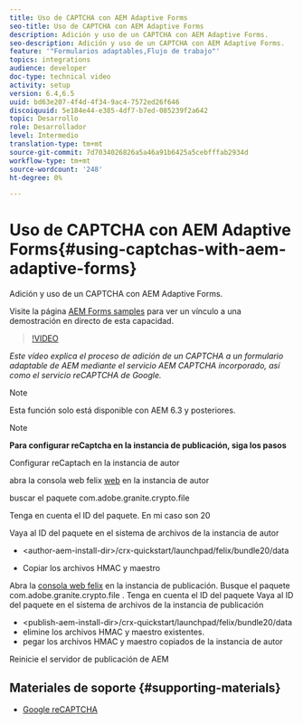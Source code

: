 ```yaml
---
title: Uso de CAPTCHA con AEM Adaptive Forms
seo-title: Uso de CAPTCHA con AEM Adaptive Forms
description: Adición y uso de un CAPTCHA con AEM Adaptive Forms.
seo-description: Adición y uso de un CAPTCHA con AEM Adaptive Forms.
feature: '"Formularios adaptables,Flujo de trabajo"'
topics: integrations
audience: developer
doc-type: technical video
activity: setup
version: 6.4,6.5
uuid: bd63e207-4f4d-4f34-9ac4-7572ed26f646
discoiquuid: 5e184e44-e385-4df7-b7ed-085239f2a642
topic: Desarrollo
role: Desarrollador
level: Intermedio
translation-type: tm+mt
source-git-commit: 7d7034026826a5a46a91b6425a5cebfffab2934d
workflow-type: tm+mt
source-wordcount: '248'
ht-degree: 0%

---
```



# Uso de CAPTCHA con AEM Adaptive Forms{#using-captchas-with-aem-adaptive-forms}

Adición y uso de un CAPTCHA con AEM Adaptive Forms.

Visite la página [AEM Forms samples](https://forms.enablementadobe.com/content/samples/samples.html?query=0) para ver un vínculo a una demostración en directo de esta capacidad.

>[!VIDEO](https://video.tv.adobe.com/v/18336/?quality=9&learn=on)

*Este vídeo explica el proceso de adición de un CAPTCHA a un formulario adaptable de AEM mediante el servicio AEM CAPTCHA incorporado, así como el servicio reCAPTCHA de Google.*

>[!NOTE]
>
>Esta función solo está disponible con AEM 6.3 y posteriores.

>[!NOTE]
>
>**Para configurar reCaptcha en la instancia de publicación, siga los pasos**
>
>Configurar reCaptach en la instancia de autor
>
>abra la consola web felix [web](http://localhost:4502/system/console/bundles) en la instancia de autor
>
>buscar el paquete com.adobe.granite.crypto.file
>
>Tenga en cuenta el ID del paquete. En mi caso son 20
>
>Vaya al ID del paquete en el sistema de archivos de la instancia de autor
>
>* &lt;author-aem-install-dir>/crx-quickstart/launchpad/felix/bundle20/data
* Copiar los archivos HMAC y maestro

Abra la [consola web felix](http://localhost:4502/system/console/bundles) en la instancia de publicación. Busque el paquete com.adobe.granite.crypto.file . Tenga en cuenta el ID del paquete
Vaya al ID del paquete en el sistema de archivos de la instancia de publicación
* &lt;publish-aem-install-dir>/crx-quickstart/launchpad/felix/bundle20/data
* elimine los archivos HMAC y maestro existentes.
* pegar los archivos HMAC y maestro copiados de la instancia de autor

Reinicie el servidor de publicación de AEM

## Materiales de soporte {#supporting-materials}

* [Google reCAPTCHA](https://www.google.com/recaptcha)

